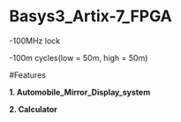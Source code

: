 # Basys3_Artix-7_FPGA

-100MHz lock

-100m cycles(low = 50m, high = 50m)

#Features

**1. Automobile_Mirror_Display_system**

**2. Calculator**
